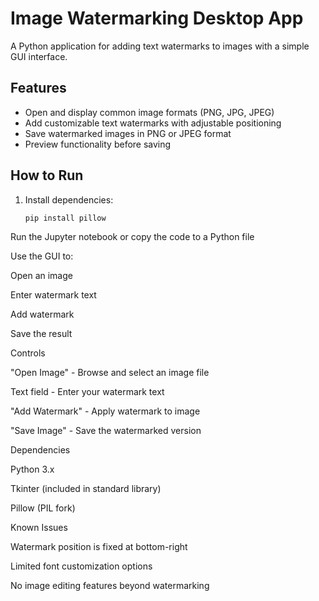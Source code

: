 # Image Watermarking Desktop App  

A Python application for adding text watermarks to images with a simple GUI interface.  

## Features  
- Open and display common image formats (PNG, JPG, JPEG)  
- Add customizable text watermarks with adjustable positioning  
- Save watermarked images in PNG or JPEG format  
- Preview functionality before saving  

## How to Run  
1. Install dependencies:  
   ```bash  
   pip install pillow  
Run the Jupyter notebook or copy the code to a Python file

Use the GUI to:

Open an image

Enter watermark text

Add watermark

Save the result

Controls


"Open Image" - Browse and select an image file

Text field - Enter your watermark text

"Add Watermark" - Apply watermark to image

"Save Image" - Save the watermarked version

Dependencies

Python 3.x

Tkinter (included in standard library)

Pillow (PIL fork)

Known Issues 

Watermark position is fixed at bottom-right

Limited font customization options

No image editing features beyond watermarking
